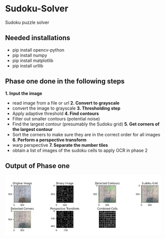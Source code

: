 # Sudoku-Solver
Sudoku puzzle solver 

## Needed installations
- pip install opencv-python
- pip install numpy
- pip install matplotlib
- pip install urllib

## Phase one done in the following steps
**1. Input the image**
- read image from a file or url
**2. Convert to grayscale**
- convert the image to grayscale
**3. Thresholding step**
- Apply adaptive threshold
**4. Find contours**
- Filter out smaller contours (potential noise)
- Find the largest contour (presumably the Sudoku grid)
**5. Get corners of the largest contour**
- Sort the corners to make sure they are in the correct order for all images
**6. Perform a perspective transform**
- warp perspective
**7. Separate the number tiles**
- obtain a list of images of the sudoku cells to apply OCR in phase 2

## Output of Phase one
![Phase_1](https://github.com/nadaWagdy/Sudoku-Solver/blob/main/Phase_1.png?raw=true)